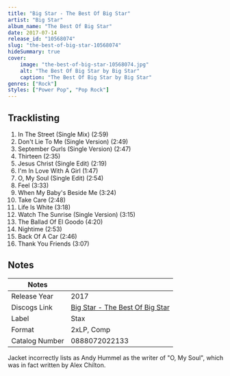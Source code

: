 ```yaml
---
title: "Big Star - The Best Of Big Star"
artist: "Big Star"
album_name: "The Best Of Big Star"
date: 2017-07-14
release_id: "10568074"
slug: "the-best-of-big-star-10568074"
hideSummary: true
cover:
    image: "the-best-of-big-star-10568074.jpg"
    alt: "The Best Of Big Star by Big Star"
    caption: "The Best Of Big Star by Big Star"
genres: ["Rock"]
styles: ["Power Pop", "Pop Rock"]
---
```


## Tracklisting
1. In The Street (Single Mix) (2:59)
2. Don't Lie To Me (Single Version) (2:49)
3. September Gurls (Single Version) (2:47)
4. Thirteen (2:35)
5. Jesus Christ (Single Edit) (2:19)
6. I'm In Love With A Girl (1:47)
7. O, My Soul (Single Edit) (2:54)
8. Feel (3:33)
9. When My Baby's Beside Me (3:24)
10. Take Care (2:48)
11. Life Is White (3:18)
12. Watch The Sunrise (Single Version) (3:15)
13. The Ballad Of El Goodo (4:20)
14. Nightime (2:53)
15. Back Of A Car (2:46)
16. Thank You Friends (3:07)



## Notes

| Notes          |             |
| ---------------| ----------- |
| Release Year   | 2017 |
| Discogs Link   | [Big Star - The Best Of Big Star](https://www.discogs.com/release/10568074-Big-Star-The-Best-Of-Big-Star) |
| Label          | Stax |
| Format         | 2xLP, Comp |
| Catalog Number | 0888072022133 |

Jacket incorrectly lists as Andy Hummel as the writer of "O, My Soul", which was in fact written by Alex Chilton.


